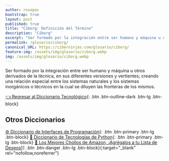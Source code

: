 ```yaml
---
author: rosepac
bootstrap: true
layout: post
published: true
title: "Cíborg: Definición del Término"
description: "Cíborg"
excerpt: "Ser formado por la integración entre ser humano y máquina u otros derivados de la técnica, en sus diferentes versiones y vertientes."
permalink: /glosario/ciborg/
canonical_URL: https://ciberninjas.com/glosario/ciborg/
feature-img: /assets/img/glosario/ciborg.webp
img: /assets/img/glosario/ciborg.webp
---
```


Ser formado por la integración entre ser humano y máquina u otros derivados de la técnica, en sus diferentes versiones y vertientes; creando una relación especial entre los sistemas naturales y los sistemas inorgánicos o técnicos en la cual se diluyen las fronteras de los mismos.

[👈 Regresar al Diccionario Tecnológico](/glosario/){: .btn .btn-outline-dark .btn-lg .btn-block}

## Otros Diccionarios

[⚙ Diccionario de Interfaces de Programación](/glosario/completo-interfaces-programacion/){: .btn .btn-primary .btn-lg .btn-block}
[🐍 Diccionario de Tecnologías de Python](/glosario/completo-tecnologias-python/){: .btn .btn-primary .btn-lg .btn-block}
[🛒 Los Mejores Chollos de Amazon, ¡Agrégalos a tu Lista de Deseos!](https://www.amazon.es/shop/cibercursos "Los Mejores Chollos de Amazon, Ofertas Flash, Black Monday y Amazon Prime Day"){: .btn .btn-danger .btn-lg .btn-block}{:target="_blank" rel="nofollow,noreferrer"}